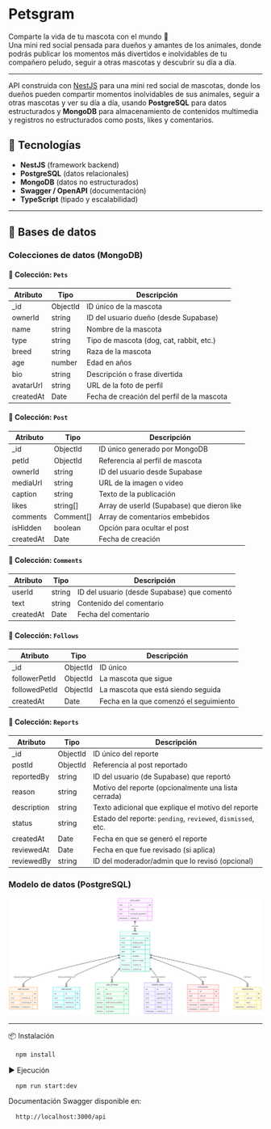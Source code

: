 
# Petsgram

Comparte la vida de tu mascota con el mundo 🐾  
Una mini red social pensada para dueños y amantes de los animales, donde podrás publicar los momentos más divertidos e inolvidables de tu compañero peludo, seguir a otras mascotas y descubrir su día a día.

---

API construida con [NestJS](https://nestjs.com/) para una mini red social de mascotas, donde los dueños pueden compartir momentos inolvidables de sus animales, seguir a otras mascotas y ver su día a día, usando **PostgreSQL** para datos estructurados y **MongoDB** para almacenamiento de contenidos multimedia y registros no estructurados como posts, likes y comentarios.

## 🚀 Tecnologías

- **NestJS** (framework backend)  
- **PostgreSQL** (datos relacionales)  
- **MongoDB** (datos no estructurados)  
- **Swagger / OpenAPI** (documentación)  
- **TypeScript** (tipado y escalabilidad)

---

## 💾 Bases de datos

### Colecciones de datos (MongoDB)

#### 📁 Colección: `Pets`

| Atributo    | Tipo       | Descripción                                          |
|-------------|------------|------------------------------------------------------|
| _id         | ObjectId   | ID único de la mascota                               |
| ownerId     | string     | ID del usuario dueño (desde Supabase)               |
| name        | string     | Nombre de la mascota                                 |
| type        | string     | Tipo de mascota (dog, cat, rabbit, etc.)            |
| breed       | string     | Raza de la mascota                                   |
| age         | number     | Edad en años                                        |
| bio         | string     | Descripción o frase divertida                        |
| avatarUrl   | string     | URL de la foto de perfil                             |
| createdAt   | Date       | Fecha de creación del perfil de la mascota          |

#### 📁 Colección: `Post`

| Atributo    | Tipo         | Descripción                                         |
|-------------|--------------|-----------------------------------------------------|
| _id         | ObjectId     | ID único generado por MongoDB                        |
| petId       | ObjectId     | Referencia al perfil de mascota                      |
| ownerId     | string       | ID del usuario desde Supabase                        |
| mediaUrl    | string       | URL de la imagen o video                             |
| caption     | string       | Texto de la publicación                              |
| likes       | string[]     | Array de userId (Supabase) que dieron like          |
| comments    | Comment[]    | Array de comentarios embebidos                       |
| isHidden    | boolean      | Opción para ocultar el post                          |
| createdAt   | Date         | Fecha de creación                                   |

#### 📁 Colección: `Comments`

| Atributo   | Tipo     | Descripción                                   |
|------------|----------|-----------------------------------------------|
| userId     | string   | ID del usuario (desde Supabase) que comentó   |
| text       | string   | Contenido del comentario                       |
| createdAt  | Date     | Fecha del comentario                           |

#### 📁 Colección: `Follows`

| Atributo        | Tipo       | Descripción                                    |
|-----------------|------------|------------------------------------------------|
| _id             | ObjectId   | ID único                                       |
| followerPetId   | ObjectId   | La mascota que sigue                           |
| followedPetId   | ObjectId   | La mascota que está siendo seguida             |
| createdAt       | Date       | Fecha en la que comenzó el seguimiento         |

#### 📁 Colección: `Reports`

| Atributo     | Tipo       | Descripción                                                   |
|--------------|------------|---------------------------------------------------------------|
| _id          | ObjectId   | ID único del reporte                                          |
| postId       | ObjectId   | Referencia al post reportado                                  |
| reportedBy   | string     | ID del usuario (de Supabase) que reportó                      |
| reason       | string     | Motivo del reporte (opcionalmente una lista cerrada)          |
| description  | string     | Texto adicional que explique el motivo del reporte            |
| status       | string     | Estado del reporte: `pending`, `reviewed`, `dismissed`, etc. |
| createdAt    | Date       | Fecha en que se generó el reporte                             |
| reviewedAt   | Date       | Fecha en que fue revisado (si aplica)                         |
| reviewedBy   | string     | ID del moderador/admin que lo revisó (opcional)              |

### Modelo de datos (PostgreSQL)

![Modelo de datos](./assets/model.png "Modelo de datos PostgreSQL")

---


📦 Instalación
```bash
  npm install
```

▶️ Ejecución
```bash
  npm run start:dev
```

Documentación Swagger disponible en:
```bash
  http://localhost:3000/api
```
    
